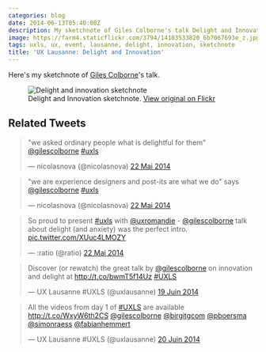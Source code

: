 ```yaml
---
categories: blog
date: 2014-06-13T05:40:08Z
description: My sketchnote of Giles Colborne's talk Delight and Innovation
image: https://farm4.staticflickr.com/3794/14103533820_6b7067693e_z.jpg
tags: uxls, ux, event, lausanne, delight, innovation, sketchnote
title: 'UX Lausanne: Delight and Innovation'
---
```


Here's my sketchnote of [Giles Colborne](https://twitter.com/gilescolborne)'s talk.

<figure>
  <img src="https://farm4.staticflickr.com/3837/14224367428_e503c1c557_z.jpg" alt="Delight and innovation sketchnote">
  <figcaption>
    Delight and Innovation sketchnote. <a href="https://www.flickr.com/photos/alienlebarge/14224367428/">View original on Flickr</a>
  </figcaption>
</figure>

## Related Tweets

<blockquote class="twitter-tweet" lang="fr"><p>&quot;we asked ordinary people what is delightful for them&quot; <a href="https://twitter.com/gilescolborne">@gilescolborne</a> <a href="https://twitter.com/hashtag/uxls?src=hash">#uxls</a></p>&mdash; nicolasnova (@nicolasnova) <a href="https://twitter.com/nicolasnova/statuses/469389446660775936">22 Mai 2014</a></blockquote>
<script async src="//platform.twitter.com/widgets.js" charset="utf-8"></script>

<blockquote class="twitter-tweet" lang="fr"><p>&quot;we are experience designers and post-its are what we do&quot; says <a href="https://twitter.com/gilescolborne">@gilescolborne</a> <a href="https://twitter.com/hashtag/uxls?src=hash">#uxls</a></p>&mdash; nicolasnova (@nicolasnova) <a href="https://twitter.com/nicolasnova/statuses/469393452560838656">22 Mai 2014</a></blockquote>
<script async src="//platform.twitter.com/widgets.js" charset="utf-8"></script>

<blockquote class="twitter-tweet" lang="fr"><p>So proud to present <a href="https://twitter.com/hashtag/uxls?src=hash">#uxls</a> with <a href="https://twitter.com/uxromandie">@uxromandie</a> - <a href="https://twitter.com/gilescolborne">@gilescolborne</a> talk about delight (and anxiety) was the perfect intro. <a href="http://t.co/XUuc4LMOZY">pic.twitter.com/XUuc4LMOZY</a></p>&mdash; :ratio (@ratio) <a href="https://twitter.com/ratio/statuses/469397523728453632">22 Mai 2014</a></blockquote>
<script async src="//platform.twitter.com/widgets.js" charset="utf-8"></script>

<blockquote class="twitter-tweet" lang="fr"><p>Discover (or rewatch) the great talk by <a href="https://twitter.com/gilescolborne">@gilescolborne</a> on innovation and delight at <a href="http://t.co/bwmT5f14Uz">http://t.co/bwmT5f14Uz</a> <a href="https://twitter.com/hashtag/UXLS?src=hash">#UXLS</a></p>&mdash; UX Lausanne #UXLS (@uxlausanne) <a href="https://twitter.com/uxlausanne/statuses/479621236855930880">19 Juin 2014</a></blockquote>
<script async src="//platform.twitter.com/widgets.js" charset="utf-8"></script>

<blockquote class="twitter-tweet" lang="fr"><p>All the videos from day 1 of <a href="https://twitter.com/hashtag/UXLS?src=hash">#UXLS</a> are available <a href="http://t.co/WxyW6th2CS">http://t.co/WxyW6th2CS</a> <a href="https://twitter.com/gilescolborne">@gilescolborne</a> <a href="https://twitter.com/birgitgcom">@birgitgcom</a> <a href="https://twitter.com/pboersma">@pboersma</a> <a href="https://twitter.com/simonraess">@simonraess</a> <a href="https://twitter.com/fabianhemmert">@fabianhemmert</a></p>&mdash; UX Lausanne #UXLS (@uxlausanne) <a href="https://twitter.com/uxlausanne/statuses/479909489626611712">20 Juin 2014</a></blockquote>
<script async src="//platform.twitter.com/widgets.js" charset="utf-8"></script>
